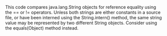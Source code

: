 This code compares java.lang.String objects for reference equality using the == or != operators. Unless both strings are either constants in a source file, or have been interned using the String.intern() method, the same string value may be represented by two different String objects. Consider using the equals(Object) method instead.